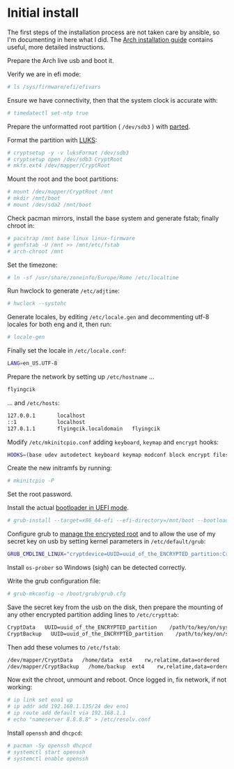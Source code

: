 # Initial install

The first steps of the installation process are not taken care by ansible, so I'm documenting in here what I did.
The [Arch installation guide](https://wiki.archlinux.org/index.php/installation_guide)
contains useful, more detailed instructions.

Prepare the Arch live usb and boot it.

Verify we are in efi mode:

```bash
# ls /sys/firmware/efi/efivars
```

Ensure we have connectivity, then that the system clock is accurate with:

```bash
# timedatectl set-ntp true
```

Prepare the unformatted root partition ( `/dev/sdb3` ) with [parted](https://wiki.archlinux.org/index.php/Parted).

Format the partition with [LUKS](https://wiki.archlinux.org/index.php/Dm-crypt/Encrypting_an_entire_system#LUKS_on_a_partition):

```bash
# cryptsetup -y -v luksFormat /dev/sdb3
# cryptsetup open /dev/sdb3 CryptRoot
# mkfs.ext4 /dev/mapper/CryptRoot
```

Mount the root and the boot partitions:

```bash
# mount /dev/mapper/CryptRoot /mnt
# mkdir /mnt/boot
# mount /dev/sda2 /mnt/boot
```

Check pacman mirrors, install the base system and generate fstab; finally chroot in:

```bash
# pacstrap /mnt base linux linux-firmware
# genfstab -U /mnt >> /mnt/etc/fstab
# arch-chroot /mnt
```

Set the timezone:

```bash
# ln -sf /usr/share/zoneinfo/Europe/Rome /etc/localtime
```

Run hwclock to generate `/etc/adjtime`:

```bash
# hwclock --systohc
```

Generate locales, by editing `/etc/locale.gen` and decommenting utf-8 locales for
both eng and it, then run:

```bash
# locale-gen
```

Finally set the locale in `/etc/locale.conf`:

```bash
LANG=en_US.UTF-8
```

Prepare the network by setting up `/etc/hostname` ...

```bash
flyingcik
```

... and `/etc/hosts`:

```bash
127.0.0.1	    localhost
::1		        localhost
127.0.1.1	    flyingcik.localdomain	flyingcik
```

Modify `/etc/mkinitcpio.conf` adding `keyboard`, `keymap` and `encrypt` hooks:

```bash
HOOKS=(base udev autodetect keyboard keymap modconf block encrypt filesystems keyboard fsck)
```

Create the new initramfs by running:

```bash
# mkinitcpio -P
```

Set the root password.

Install the actual [bootloader in UEFI mode](https://wiki.archlinux.org/index.php/GRUB#UEFI_systems).

```bash
# grub-install --target=x86_64-efi --efi-directory=/mnt/boot --bootloader-id=GRUB
```

Configure grub to [manage the encrypted root](https://wiki.archlinux.org/index.php/Dm-crypt/System_configuration#Boot_loader) and to allow the use of my secret key on usb by setting kernel parameters in `/etc/default/grub`:

```bash
GRUB_CMDLINE_LINUX="cryptdevice=UUID=uuid_of_the_ENCRYPTED_partition:CryptRoot cryptkey=UUID=uuid_of_the_key_partition:ext4:/key_path"
```

Install `os-prober` so Windows (sigh) can be detected correctly.

Write the grub configuration file:

```bash
# grub-mkconfig -o /boot/grub/grub.cfg
```

Save the secret key from the usb on the disk, then prepare the mounting of any other encrypted partition adding lines to `/etc/crypttab`:

```bash
CryptData   UUID=uuid_of_the_ENCRYPTED_partition    /path/to/key/on/system
CryptBackup   UUID=uuid_of_the_ENCRYPTED_partition    /path/to/key/on/system
```

Then add these volumes to `/etc/fstab`:

```bash
/dev/mapper/CryptData   /home/data  ext4    rw,relatime,data=ordered    0   2
/dev/mapper/CryptBackup   /home/backup  ext4    rw,relatime,data=ordered    0   2
```

Now exit the chroot, unmount and reboot. Once logged in, fix network, if not working:

```bash
# ip link set eno1 up
# ip addr add 192.168.1.135/24 dev eno1
# ip route add default via 192.168.1.1
# echo "nameserver 8.8.8.8" > /etc/resolv.conf
```

Install `openssh` and `dhcpcd`:

```bash
# pacman -Sy openssh dhcpcd
# systemctl start openssh
# systemctl enable openssh
```
